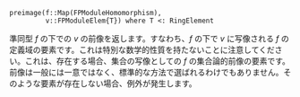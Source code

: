 ```
preimage(f::Map(FPModuleHomomorphism),
         v::FPModuleElem{T}) where T <: RingElement
```

準同型 $f$ の下での $v$ の前像を返します。すなわち、$f$ の下で $v$ に写像される $f$ の定義域の要素です。これは特別な数学的性質を持たないことに注意してください。これは、存在する場合、集合の写像としての $f$ の集合論的前像の要素です。前像は一般には一意ではなく、標準的な方法で選ばれるわけでもありません。そのような要素が存在しない場合、例外が発生します。
